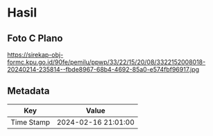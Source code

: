 # Hasil

## Foto C Plano

https://sirekap-obj-formc.kpu.go.id/90fe/pemilu/ppwp/33/22/15/20/08/3322152008018-20240214-235814--fbde8967-68b4-4692-85a0-e574fbf96917.jpg


## Metadata

| Key        | Value               |
| ---------- | ------------------- |
| Time Stamp | 2024-02-16 21:01:00 |



